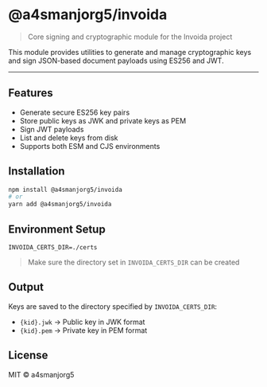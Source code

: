 # @a4smanjorg5/invoida
> Core signing and cryptographic module for the Invoida project 

This module provides utilities to generate and manage cryptographic keys and sign JSON-based document payloads using ES256 and JWT.

---

## Features

- Generate secure ES256 key pairs
- Store public keys as JWK and private keys as PEM
- Sign JWT payloads
- List and delete keys from disk
- Supports both ESM and CJS environments

## Installation

```bash
npm install @a4smanjorg5/invoida
# or
yarn add @a4smanjorg5/invoida
```

## Environment Setup

```env
INVOIDA_CERTS_DIR=./certs
```
> Make sure the directory set in `INVOIDA_CERTS_DIR` can be created

## Output

Keys are saved to the directory specified by `INVOIDA_CERTS_DIR`:
- `{kid}.jwk` &rarr; Public key in JWK format
- `{kid}.pem` &rarr; Private key in PEM format

## License
MIT &copy; a4smanjorg5
